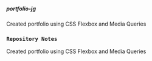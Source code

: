 ##### portfolio-jg
Created portfolio using CSS Flexbox and Media Queries

### `Repository Notes`
Created portfolio using CSS Flexbox and Media Queries
